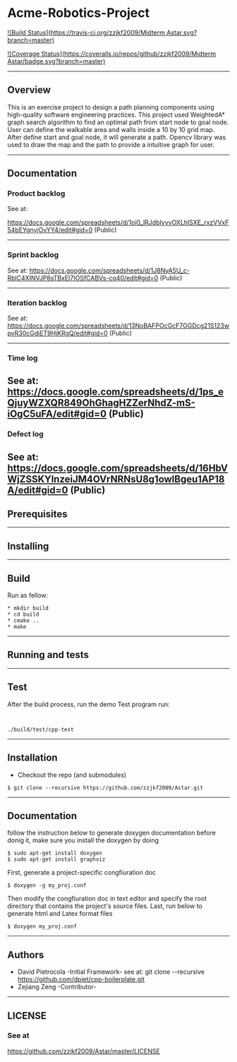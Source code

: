 # Acme-Robotics-Project
[![Build Status](https://travis-ci.org/zzjkf2009/Midterm Astar.svg?branch=master)](https://travis-ci.org/zzjkf2009/Midterm_Astar)

[![Coverage Status](https://coveralls.io/repos/github/zzjkf2009/Midterm Astar/badge.svg?branch=master)](https://coveralls.io/github/zzjkf2009/Midterm_Astar?branch=master)


---
## Overview

This is an exercise project to design a path planning components using high-quality software engineering practices. This project used WeightedA* graph search algorithm to find an optimal path from start node to goal node. User can define the walkable area and walls inside a 10 by 10 grid map. After define start and goal node, it will generate a path. Opencv library was used to draw the map and the path to provide a intuitive graph for user.


---
## Documentation 
### Product backlog

See at: 

https://docs.google.com/spreadsheets/d/1oi0_lRJdbIyyvOXLhlSXE_rxzVVxF54bEYgnyjOvYY4/edit#gid=0 (Public)

---
### Sprint backlog

See at: https://docs.google.com/spreadsheets/d/1J8NyA5U_c-RblC4XINVJP8sTBxEl7IOSfCABVs-cq40/edit#gid=0 (Public)

---
### Iteration backlog
See at: https://docs.google.com/spreadsheets/d/13NoBAFPOcGcF7GGDcg21S123wpvR30cGdjET9HjKRgQ/edit#gid=0 (Public)

---
### Time log
See at: https://docs.google.com/spreadsheets/d/1ps_eQjuyWZXQR849OhGhagHZZerNhdZ-mS-iOgC5uFA/edit#gid=0 (Public)
---
### Defect log
See at: https://docs.google.com/spreadsheets/d/16HbVWjZSSKYlnzeiJM4OVrNRNsU8g1owlBgeu1AP18A/edit#gid=0 (Public)
---
## Prerequisites


---
## Installing

---
## Build

Run as fellow:
```
* mkdir build
* cd build
* cmake ..
* make
```
---
## Running and tests


---
## Test
After the build process, run the demo Test program
run:
```


./build/test/cpp-test
```

---
## Installation
- Checkout the repo (and submodules)
```
$ git clone --recursive https://github.com/zzjkf2009/Astar.git
```

---
## Documentation
follow the instruction below to generate doxygen documentation
before donig it, make sure you install the doxygen by doing
```
$ sudo apt-get install doxygen
$ sudo apt-get install graphviz
```
First, generate a project-specific congfiuration doc
```
$ doxygen -g my_proj.conf 
```
Then modify the congfiuration doc in text editor and specify the root directory that contains the project's source files.
Last, run below to generate html and Latex format files
```
$ doxygen my_proj.conf 
```
---
## Authors
 * David Pietrocola -Initial Framework- see at: git clone --recursive https://github.com/dpiet/cpp-boilerplate.git 
 * Zejiang Zeng -Contributor- 
---
## LICENSE
### See at

https://github.com/zzjkf2009/Astar/master/LICENSE
